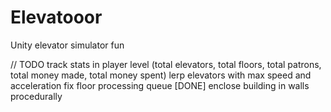 # Elevatooor
Unity elevator simulator fun


// TODO
track stats in player level (total elevators, total floors, total patrons, total money made, total money spent)
lerp elevators with max speed and acceleration
fix floor processing queue
[DONE] enclose building in walls procedurally